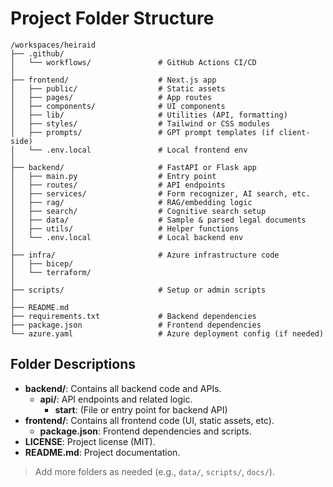 # Project Folder Structure

```
/workspaces/heiraid
├── .github/
│   └── workflows/               # GitHub Actions CI/CD
│
├── frontend/                    # Next.js app
│   ├── public/                  # Static assets
│   ├── pages/                   # App routes
│   ├── components/              # UI components
│   ├── lib/                     # Utilities (API, formatting)
│   ├── styles/                  # Tailwind or CSS modules
│   ├── prompts/                 # GPT prompt templates (if client-side)
│   └── .env.local               # Local frontend env
│
├── backend/                     # FastAPI or Flask app
│   ├── main.py                  # Entry point
│   ├── routes/                  # API endpoints
│   ├── services/                # Form recognizer, AI search, etc.
│   ├── rag/                     # RAG/embedding logic
│   ├── search/                  # Cognitive search setup
│   ├── data/                    # Sample & parsed legal documents
│   ├── utils/                   # Helper functions
│   └── .env.local               # Local backend env
│
├── infra/                       # Azure infrastructure code
│   ├── bicep/                   
│   └── terraform/               
│
├── scripts/                     # Setup or admin scripts
│
├── README.md
├── requirements.txt             # Backend dependencies
├── package.json                 # Frontend dependencies
└── azure.yaml                   # Azure deployment config (if needed)

```

## Folder Descriptions

- **backend/**: Contains all backend code and APIs.
  - **api/**: API endpoints and related logic.
    - **start**: (File or entry point for backend API)
- **frontend/**: Contains all frontend code (UI, static assets, etc).
  - **package.json**: Frontend dependencies and scripts.
- **LICENSE**: Project license (MIT).
- **README.md**: Project documentation.

> Add more folders as needed (e.g., `data/`, `scripts/`, `docs/`).
